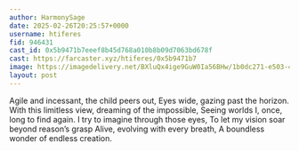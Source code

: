 ```yaml
---
author: HarmonySage
date: 2025-02-26T20:25:57+0000
username: htiferes
fid: 946431
cast_id: 0x5b9471b7eeef8b45d768a010b8b09d7063bd678f
cast: https://farcaster.xyz/htiferes/0x5b9471b7
image: https://imagedelivery.net/BXluQx4ige9GuW0Ia56BHw/1b0dc271-e503-4929-c2f4-b63847cf4800/original
layout: post
---
```


Agile and incessant, the child peers out,
Eyes wide, gazing past the horizon.
With this limitless view, dreaming of the impossible,
Seeing worlds I, once, long to find again.
I try to imagine through those eyes,
To let my vision soar beyond reason’s grasp
Alive, evolving with every breath,
A boundless wonder of endless creation.

<img src='https://imagedelivery.net/BXluQx4ige9GuW0Ia56BHw/1b0dc271-e503-4929-c2f4-b63847cf4800/original' alt='' referrerpolicy='no-referrer'/>
